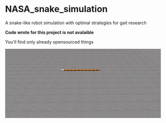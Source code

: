 # NASA_snake_simulation
A snake-like robot simulation with optimal strategies for gait research

**Code wrote for this project is not avalaible**

You'll find only already opensourced things

![snake](https://github.com/abcamiletto/NASA_snake_simulation/blob/master/images_and_videos/ezgif-7-d21902ae1d3a.gif?raw=true)
